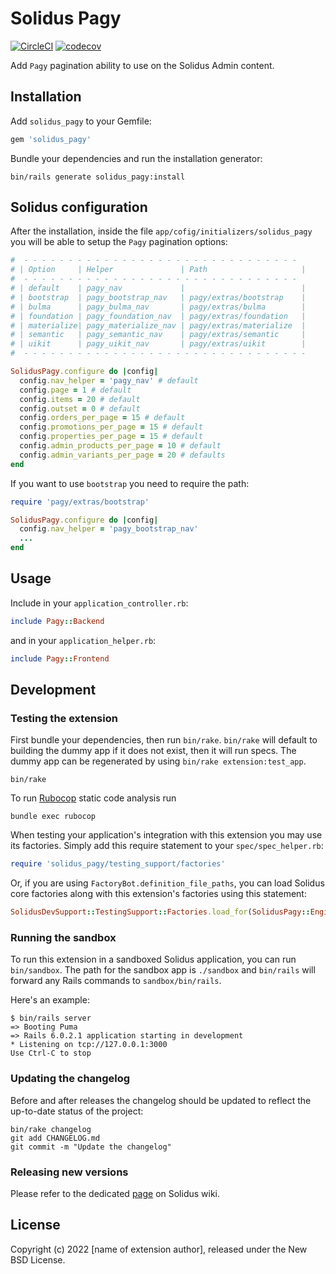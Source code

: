 # Solidus Pagy

[![CircleCI](https://circleci.com/gh/jtapia/solidus_pagy.svg?style=shield)](https://circleci.com/gh/jtapia/solidus_pagy)
[![codecov](https://codecov.io/gh/jtapia/solidus_pagy/branch/master/graph/badge.svg)](https://codecov.io/gh/jtapia/solidus_pagy)

Add `Pagy` pagination ability to use on the Solidus Admin content.

## Installation

Add `solidus_pagy` to your Gemfile:

```ruby
gem 'solidus_pagy'
```

Bundle your dependencies and run the installation generator:

```shell
bin/rails generate solidus_pagy:install
```

## Solidus configuration

After the installation, inside the file `app/cofig/initializers/solidus_pagy` you will be able to setup the `Pagy` pagination options:

```ruby
#  - - - - - - - - - - - - - - - - - - - - - - - - - - - - - - -
# | Option     | Helper               | Path                     |
#  - - - - - - - - - - - - - - - - - - - - - - - - - - - - - - -
# | default    | pagy_nav             |                          |
# | bootstrap  | pagy_bootstrap_nav   | pagy/extras/bootstrap    |
# | bulma      | pagy_bulma_nav       | pagy/extras/bulma        |
# | foundation | pagy_foundation_nav  | pagy/extras/foundation   |
# | materialize| pagy_materialize_nav | pagy/extras/materialize  |
# | semantic   | pagy_semantic_nav    | pagy/extras/semantic     |
# | uikit      | pagy_uikit_nav       | pagy/extras/uikit        |
#  - - - - - - - - - - - - - - - - - - - - - - - - - - - - - - - -

SolidusPagy.configure do |config|
  config.nav_helper = 'pagy_nav' # default
  config.page = 1 # default
  config.items = 20 # default
  config.outset = 0 # default
  config.orders_per_page = 15 # default
  config.promotions_per_page = 15 # default
  config.properties_per_page = 15 # default
  config.admin_products_per_page = 10 # default
  config.admin_variants_per_page = 20 # defaults
end
```

If you want to use `bootstrap` you need to require the path:

```ruby
require 'pagy/extras/bootstrap'

SolidusPagy.configure do |config|
  config.nav_helper = 'pagy_bootstrap_nav'
  ...
end
```

## Usage

Include in your `application_controller.rb`:

```ruby
include Pagy::Backend
```

and in your `application_helper.rb`:

```ruby
include Pagy::Frontend
```

## Development

### Testing the extension

First bundle your dependencies, then run `bin/rake`. `bin/rake` will default to building the dummy
app if it does not exist, then it will run specs. The dummy app can be regenerated by using
`bin/rake extension:test_app`.

```shell
bin/rake
```

To run [Rubocop](https://github.com/bbatsov/rubocop) static code analysis run

```shell
bundle exec rubocop
```

When testing your application's integration with this extension you may use its factories.
Simply add this require statement to your `spec/spec_helper.rb`:

```ruby
require 'solidus_pagy/testing_support/factories'
```

Or, if you are using `FactoryBot.definition_file_paths`, you can load Solidus core
factories along with this extension's factories using this statement:

```ruby
SolidusDevSupport::TestingSupport::Factories.load_for(SolidusPagy::Engine)
```

### Running the sandbox

To run this extension in a sandboxed Solidus application, you can run `bin/sandbox`. The path for
the sandbox app is `./sandbox` and `bin/rails` will forward any Rails commands to
`sandbox/bin/rails`.

Here's an example:

```
$ bin/rails server
=> Booting Puma
=> Rails 6.0.2.1 application starting in development
* Listening on tcp://127.0.0.1:3000
Use Ctrl-C to stop
```

### Updating the changelog

Before and after releases the changelog should be updated to reflect the up-to-date status of
the project:

```shell
bin/rake changelog
git add CHANGELOG.md
git commit -m "Update the changelog"
```

### Releasing new versions

Please refer to the dedicated [page](https://github.com/solidusio/solidus/wiki/How-to-release-extensions) on Solidus wiki.

## License

Copyright (c) 2022 [name of extension author], released under the New BSD License.
